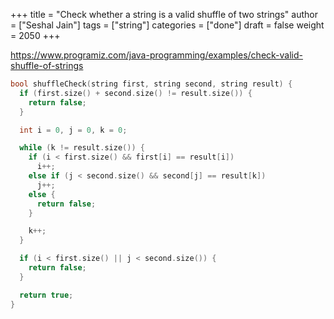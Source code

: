 +++
title = "Check whether a string is a valid shuffle of two strings"
author = ["Seshal Jain"]
tags = ["string"]
categories = ["done"]
draft = false
weight = 2050
+++

<https://www.programiz.com/java-programming/examples/check-valid-shuffle-of-strings>

```cpp
bool shuffleCheck(string first, string second, string result) {
  if (first.size() + second.size() != result.size()) {
    return false;
  }

  int i = 0, j = 0, k = 0;

  while (k != result.size()) {
    if (i < first.size() && first[i] == result[i])
      i++;
    else if (j < second.size() && second[j] == result[k])
      j++;
    else {
      return false;
    }

    k++;
  }

  if (i < first.size() || j < second.size()) {
    return false;
  }

  return true;
}
```
